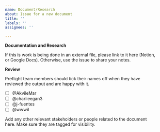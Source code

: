 ```yaml
---
name: Document/Research
about: Issue for a new document
title: ''
labels: ''
assignees: ''

---
```


**Documentation and Research**

If this is work is being done in an external file, please link to it here
(Notion, or Google Docs). Otherwise, use the issue to share your notes.

**Review**

Preflight team members should tick their names off when they have reviewed the
output and are happy with it.

- [ ] @AkvileMar
- [ ] @charlieegan3
- [ ] @j-fuentes 
- [ ] @wwwil

Add any other relevant stakeholders or people related to the document here. Make
sure they are tagged for visibility.
